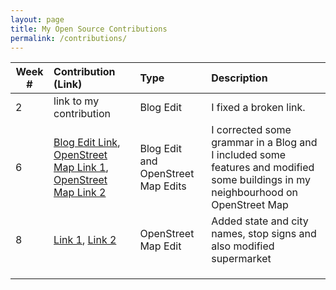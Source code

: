 ```yaml
---
layout: page
title: My Open Source Contributions
permalink: /contributions/
---
```


<!--
Type of the contribution should be "Wikipedia edit", "OpenStreet Map feature", "Project Documentation", "Project Code", "Blog Edit", etc.

The description should include a brief summary of what you did.

Replace the first row below with your contribution.

-->





| Week #       | Contribution (Link)  | Type  | Description |
|---|:---|:---|:---|
|  2   | link to my contribution    | Blog Edit    |   I fixed a broken link.    |
|  6   |   [Blog Edit Link](https://github.com/hunter-college-ossd-fall-2019/Aleks118-weekly/pull/1),  [OpenStreet Map Link 1](https://www.openstreetmap.org/changeset/74555921),  [OpenStreet Map Link 2](https://www.openstreetmap.org/changeset/74555677)    | Blog Edit and OpenStreet Map Edits   | I corrected some grammar in a Blog  and I included some features and modified some buildings in my neighbourhood on OpenStreet Map    |
|  8   |    [Link 1](https://www.openstreetmap.org/changeset/75127404),  [Link 2](https://www.openstreetmap.org/changeset/75125577)  |  OpenStreet Map Edit   |  Added state and city names, stop signs and also modified supermarket    |
|     |     |     |      |
|     |     |     |      |
|     |     |     |      |
